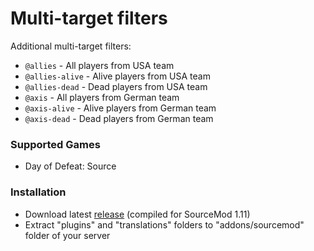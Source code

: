 # Multi-target filters

Additional multi-target filters:

* `@allies` - All players from USA team
* `@allies-alive` - Alive players from USA team
* `@allies-dead` - Dead players from USA team
* `@axis` - All players from German team
* `@axis-alive` - Alive players from German team
* `@axis-dead` - Dead players from German team

### Supported Games

* Day of Defeat: Source

### Installation

* Download latest [release](https://github.com/dronelektron/multi-target-filters/releases) (compiled for SourceMod 1.11)
* Extract "plugins" and "translations" folders to "addons/sourcemod" folder of your server
